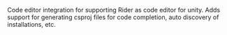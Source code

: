Code editor integration for supporting Rider as code editor for unity. Adds support for generating csproj files for code completion, auto discovery of installations, etc.
